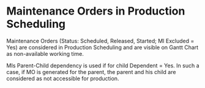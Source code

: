 # Maintenance Orders in Production Scheduling

Maintenance Orders (Status: Scheduled, Released, Started; MI Excluded = Yes) are considered in Production Scheduling and are visible on Gantt Chart as non-available working time.

MIs Parent-Child dependency is used if for child Dependent = Yes. In such a case, if MO is generated for the parent, the parent and his child are considered as not accessible for production.
